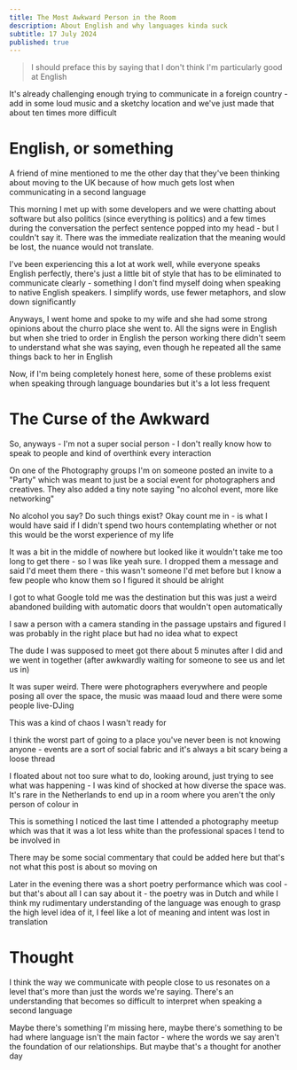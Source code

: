 ```yaml
---
title: The Most Awkward Person in the Room
description: About English and why languages kinda suck
subtitle: 17 July 2024
published: true
---
```


> I should preface this by saying that I don't think I'm particularly good at English

It's already challenging enough trying to communicate in a foreign country - add in some loud music and a sketchy location and we've just made that about ten times more difficult

# English, or something

A friend of mine mentioned to me the other day that they've been thinking about moving to the UK because of how much gets lost when communicating in a second language

This morning I met up with some developers and we were chatting about software but also politics (since everything is politics) and a few times during the conversation the perfect sentence popped into my head - but I couldn't say it. There was the immediate realization that the meaning would be lost, the nuance would not translate. 

I've been experiencing this a lot at work well, while everyone speaks English perfectly, there's just a little bit of style that has to be eliminated to communicate clearly - something I don't find myself doing when speaking to native English speakers. I simplify words, use fewer metaphors, and slow down significantly

Anyways, I went home and spoke to my wife and she had some strong opinions about the churro place she went to. All the signs were in English but when she tried to order in English the person working there didn't seem to understand what she was saying, even though he repeated all the same things back to her in English

Now, if I'm being completely honest here, some of these problems exist when speaking through language boundaries but it's a lot less frequent

# The Curse of the Awkward

So, anyways - I'm not a super social person - I don't really know how to speak to people and kind of overthink every interaction

On one of the Photography groups I'm on someone posted an invite to a "Party" which was meant to just be a social event for photographers and creatives. They also added a tiny note saying "no alcohol event, more like networking"

No alcohol you say? Do such things exist? Okay count me in - is what I would have said if I didn't spend two hours contemplating whether or not this would be the worst experience of my life

It was a bit in the middle of nowhere but looked like it wouldn't take me too long to get there - so I was like yeah sure. I dropped them a message and said I'd meet them there - this wasn't someone I'd met before but I know a few people who know them so I figured it should be alright

I got to what Google told me was the destination but this was just a weird abandoned building with automatic doors that wouldn't open automatically

I saw a person with a camera standing in the passage upstairs and figured I was probably in the right place but had no idea what to expect

The dude I was supposed to meet got there about 5 minutes after I did and we went in together (after awkwardly waiting for someone to see us and let us in)

It was super weird. There were photographers everywhere and people posing all over the space, the music was maaad loud and there were some people live-DJing

This was a kind of chaos I wasn't ready for

I think the worst part of going to a place you've never been is not knowing anyone - events are a sort of social fabric and it's always a bit scary being a loose thread

I floated about not too sure what to do, looking around, just trying to see what was happening - I was kind of shocked at how diverse the space was. It's rare in the Netherlands to end up in a room where you aren't the only person of colour in

This is something I noticed the last time I attended a photography meetup which was that it was a lot less white than the professional spaces I tend to be involved in

There may be some social commentary that could be added here but that's not what this post is about so moving on

Later in the evening there was a short poetry performance which was cool - but that's about all I can say about it - the poetry was in Dutch and while I think my rudimentary understanding of the language was enough to grasp the high level idea of it, I feel like a lot of meaning and intent was lost in translation

# Thought

I think the way we communicate with people close to us resonates on a level that's more than just the words we're saying. There's an understanding that becomes so difficult to interpret when speaking a second language

Maybe there's something I'm missing here, maybe there's something to be had where language isn't the main factor - where the words we say aren't the foundation of our relationships. But maybe that's a thought for another day
